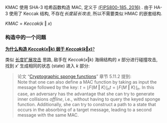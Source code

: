 KMAC 使用 SHA-3 哈希函数构造 MAC, 定义于 [(FIPS800-185, 2016)](https://nvlpubs.nist.gov/nistpubs/SpecialPublications/NIST.SP.800-185.pdf) . 由于 HA-3 使用了 Keccak 结构, 不存在*长度延长攻击*, 所以不需要类似 HMAC 的嵌套结构.

$KMAC=Keccak(k\ \Vert\ x)$

### 构造中的一个问题

[**为什么构造 $Keccak(x\Vert k)$ 弱于 $Keccak(k\Vert x)$**?](https://crypto.stackexchange.com/questions/61154/security-difference-between-mathrmkeccakk-mathbin-x-and-mathrmkeccak?noredirect=1&lq=1)

类似 [长度扩展攻击](../MD%20结构/长度扩展攻击.md) 思路, 敌手在 $Keccak(x\Vert k)$ 海绵结构的 $x$ 部分进行碰撞攻击, 找到 $x'$ 生成相同的状态 (state) 进入 $k$ 部分:

> 论文 “[Cryptographic sponge functions](https://keccak.team/files/CSF-0.1.pdf)” 章节 5.11.2 提到:   
> Note that one can also define a MAC function by taking as input the message followed by the key: $t = \left\lfloor {F(M \mathbin\Vert K)} \right\rfloor _n$$t = \left\lfloor {F(M \mathbin\Vert K)} \right\rfloor _n$. In this case, an adversary has the advantage that she can try to generate inner collisions *offline*, i.e., without having to query the keyed sponge function. Additionally, she can try to construct a path to a state that occurs in the absorbing of a target message, leading to a second message with the same MAC.
